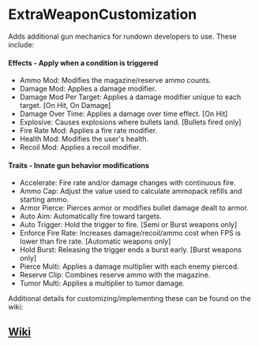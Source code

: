 # ExtraWeaponCustomization

Adds additional gun mechanics for rundown developers to use. These include:

#### Effects - Apply when a condition is triggered
- Ammo Mod: Modifies the magazine/reserve ammo counts.
- Damage Mod: Applies a damage modifier.
- Damage Mod Per Target: Applies a damage modifier unique to each target. [On Hit, On Damage]
- Damage Over Time: Applies a damage over time effect. [On Hit]
- Explosive: Causes explosions where bullets land. [Bullets fired only]
- Fire Rate Mod: Applies a fire rate modifier.
- Health Mod: Modifies the user's health.
- Recoil Mod: Applies a recoil modifier.

#### Traits - Innate gun behavior modifications
- Accelerate: Fire rate and/or damage changes with continuous fire.
- Ammo Cap: Adjust the value used to calculate ammopack refills and starting ammo.
- Armor Pierce: Pierces armor or modifies bullet damage dealt to armor.
- Auto Aim: Automatically fire toward targets.
- Auto Trigger: Hold the trigger to fire. [Semi or Burst weapons only]
- Enforce Fire Rate: Increases damage/recoil/ammo cost when FPS is lower than fire rate. [Automatic weapons only]
- Hold Burst: Releasing the trigger ends a burst early. [Burst weapons only]
- Pierce Multi: Applies a damage multiplier with each enemy pierced.
- Reserve Clip: Combines reserve ammo with the magazine.
- Tumor Multi: Applies a multiplier to tumor damage.

Additional details for customizing/implementing these can be found on the wiki:

## [Wiki](https://github.com/Dinorush/ExtraWeaponCustomization/wiki)
